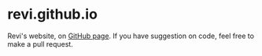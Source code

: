 revi.github.io
====

Revi's website, on [GitHub page](http://www.revi.pe.kr).
If you have suggestion on code, feel free to make a pull request.
